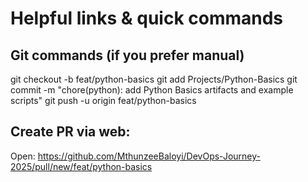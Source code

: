 # Helpful links & quick commands

## Git commands (if you prefer manual)
git checkout -b feat/python-basics
git add Projects/Python-Basics
git commit -m "chore(python): add Python Basics artifacts and example scripts"
git push -u origin feat/python-basics

## Create PR via web:
Open: https://github.com/MthunzeeBaloyi/DevOps-Journey-2025/pull/new/feat/python-basics
